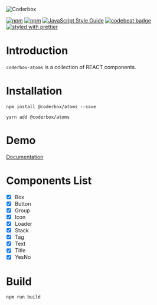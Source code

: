 ![Coderbox](https://s3-eu-west-1.amazonaws.com/coderbox/common/logo-blue.png)

[![npm](https://img.shields.io/npm/dm/@coderbox/atoms.svg)](https://www.npmjs.com/package/@coderbox/atoms)
[![npm](https://img.shields.io/npm/v/@coderbox/atoms.svg)](https://www.npmjs.com/package/@coderbox/atoms)
[![JavaScript Style Guide](https://img.shields.io/badge/code_style-standard-brightgreen.svg)](https://standardjs.com)
[![codebeat badge](https://codebeat.co/badges/881b0552-e916-41a5-b2df-632f1610f7b9)](https://codebeat.co/projects/github-com-coderboxapp-coderbox-atoms-master)
[![styled with prettier](https://img.shields.io/badge/styled_with-prettier-ff69b4.svg)](https://github.com/prettier/prettier)

# Introduction
`coderbox-atoms` is a collection of REACT components.

# Installation

```
npm install @coderbox/atoms --save
```
```
yarn add @coderbox/atoms
```

# Demo
[Documentation](https://coderboxapp.github.io/coderbox/)

# Components List

- [x] Box
- [x] Button
- [x] Group
- [x] Icon
- [x] Loader
- [x] Stack
- [x] Tag
- [x] Text
- [x] Title
- [x] YesNo

# Build

```
npm run build
```